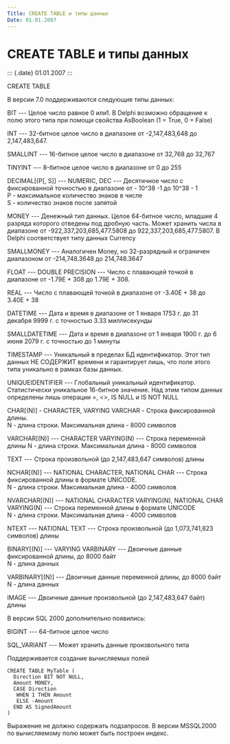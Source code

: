 ```yaml
---
Title: CREATE TABLE и типы данных
Date: 01.01.2007
---
```



CREATE TABLE и типы данных
==========================

::: {.date}
01.01.2007
:::

CREATE TABLE

В версии 7.0 поддерживаются следующие типы данных:

BIT --- Целое число равное 0 или1. В Delphi возможно обращение к полю
этого типа при помощи свойства AsBoolean (1 = True, 0 = False)

INT --- 32-битное целое число в диапазоне от -2,147,483,648 до
2,147,483,647.

SMALLINT --- 16-битное целое число в диапазоне от 32,768 до 32,767

TINYINT --- 8-битное целое число в диапазоне от 0 до 255

DECIMAL[(P[, S]] --- NUMERIC, DEC --- Десятичное число с
фиксированной точностью в диапазоне от - 10^38 -1 до 10^38 - 1  
P - максимальное количество знаков в числе  
S - количество знаков после запятой

MONEY --- Денежный тип данных. Целое 64-битное число, младшие 4 разряда
которого отведены под дробную часть. Может хранить числа в диапазоне от
-922,337,203,685,477.5808 до 922,337,203,685,477.5807. В Delphi
соответствует типу данных Currency

SMALLMONEY --- Аналогичен Money, но 32-разрядный и ограничен диапазоном
от -214,748.3648 до 214,748.3647

FLOAT --- DOUBLE PRECISION --- Число с плавающей точкой в диапазоне от
-1.79E + 308 до 1.79E + 308.

REAL --- Число с плавающей точкой в диапазоне от -3.40E + 38 до 3.40E +
38

DATETIME --- Дата и время в диапазоне от 1 января 1753 г. до 31 декабря
9999 г. с точностью 3.33 миллисекунды

SMALLDATETIME --- Дата и время в диапазоне от 1 января 1900 г. до 6 июня
2079 г. с точностью до 1 минуты

TIMESTAMP --- Уникальный в пределах БД идентификатор. Этот тип данных НЕ
СОДЕРЖИТ времени и гарантирует лишь, что поле этого типа уникально в
рамках базы данных.

UNIQUEIDENTIFIER --- Глобальный уникальный идентификатор. Статистически
уникальное 16-битное значение. Над этим типом данных определены лишь
операции =, \<\>, IS NULL и IS NOT NULL

CHAR[(N)] - CHARACTER, VARYING VARCHAR - Строка фиксированной
длины.  
N - длина строки. Максимальная длина - 8000 символов

VARCHAR[(N)] --- CHARACTER VARYING(N) --- Строка переменной длины N -
длина строки. Максимальная длина - 8000 символов

TEXT --- Строка произвольной (до 2,147,483,647 символов) длины

NCHAR[(N)] --- NATIONAL CHARACTER,  NATIONAL CHAR --- Строка
фиксированной длины в формате UNICODE.  
N - длина строки. Максимальная длина - 4000 символов

NVARCHAR[(N)] --- NATIONAL CHARACTER VARYING(N), NATIONAL CHAR
VARYING(N) --- Строка переменной длины в формате UNICODE  
N - длина строки. Максимальная длина - 4000 символов

NTEXT --- NATIONAL TEXT --- Строка произвольной (до 1,073,741,823
символов) длины

BINARY[(N)] --- VARYING VARBINARY --- Двоичные данные фиксированной
длины, до 8000 байт  
N - длина данных

VARBINARY[(N)] --- Двоичные данные переменной длины, до 8000 байт N -
длина данных

IMAGE --- Двоичные данные произвольной (до 2,147,483,647 байт) длины

В версии SQL 2000 дополнительно появились:

BIGINT --- 64-битное целое число

SQL\_VARIANT --- Может хранить данные произвольного типа

Поддерживается создание вычисляемых полей

    CREATE TABLE MyTable (
      Direction BIT NOT NULL,
      Amount MONEY,
      CASE Direction 
       WHEN 1 THEN Amount
       ELSE -Amount
      END AS SignedAmount
    )

Выражение не должно содержать подзапросов. В версии MSSQL2000 по
вычисляемому полю может быть построен индекс.
